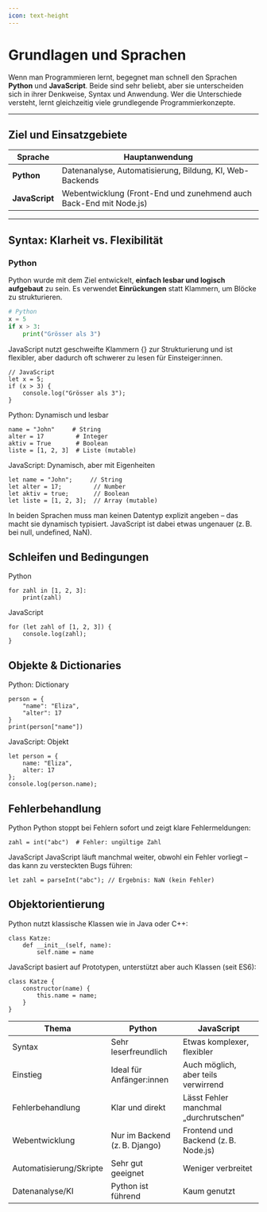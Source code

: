 ```yaml
---
icon: text-height
---
```


# Grundlagen und Sprachen

Wenn man Programmieren lernt, begegnet man schnell den Sprachen **Python** und **JavaScript**. Beide sind sehr beliebt, aber sie unterscheiden sich in ihrer Denkweise, Syntax und Anwendung. Wer die Unterschiede versteht, lernt gleichzeitig viele grundlegende Programmierkonzepte.

***

## Ziel und Einsatzgebiete

| Sprache        | Hauptanwendung                                                     |
| -------------- | ------------------------------------------------------------------ |
| **Python**     | Datenanalyse, Automatisierung, Bildung, KI, Web-Backends           |
| **JavaScript** | Webentwicklung (Front-End und zunehmend auch Back-End mit Node.js) |

***

## Syntax: Klarheit vs. Flexibilität

### Python

Python wurde mit dem Ziel entwickelt, **einfach lesbar und logisch aufgebaut** zu sein. Es verwendet **Einrückungen** statt Klammern, um Blöcke zu strukturieren.

```python
# Python
x = 5
if x > 3:
    print("Grösser als 3")
```

JavaScript nutzt geschweifte Klammern {} zur Strukturierung und ist flexibler, aber dadurch oft schwerer zu lesen für Einsteiger:innen.

```
// JavaScript
let x = 5;
if (x > 3) {
    console.log("Grösser als 3");
}
```

Python: Dynamisch und lesbar

```
name = "John"     # String
alter = 17         # Integer
aktiv = True       # Boolean
liste = [1, 2, 3]  # Liste (mutable)
```

JavaScript: Dynamisch, aber mit Eigenheiten

```
let name = "John";     // String
let alter = 17;         // Number
let aktiv = true;       // Boolean
let liste = [1, 2, 3];  // Array (mutable)
```

In beiden Sprachen muss man keinen Datentyp explizit angeben – das macht sie dynamisch typisiert. JavaScript ist dabei etwas ungenauer (z. B. bei null, undefined, NaN).

## Schleifen und Bedingungen

Python

```
for zahl in [1, 2, 3]:
    print(zahl)
```

JavaScript

```
for (let zahl of [1, 2, 3]) {
    console.log(zahl);
}
```

## Objekte & Dictionaries

Python: Dictionary

```
person = {
    "name": "Eliza",
    "alter": 17
}
print(person["name"])
```

JavaScript: Objekt

```
let person = {
    name: "Eliza",
    alter: 17
};
console.log(person.name);
```

## Fehlerbehandlung

Python Python stoppt bei Fehlern sofort und zeigt klare Fehlermeldungen:

```
zahl = int("abc")  # Fehler: ungültige Zahl
```

JavaScript JavaScript läuft manchmal weiter, obwohl ein Fehler vorliegt – das kann zu versteckten Bugs führen:

```
let zahl = parseInt("abc"); // Ergebnis: NaN (kein Fehler)
```

## Objektorientierung

Python nutzt klassische Klassen wie in Java oder C++:

```
class Katze:
    def __init__(self, name):
        self.name = name
```

JavaScript basiert auf Prototypen, unterstützt aber auch Klassen (seit ES6):

```
class Katze {
    constructor(name) {
        this.name = name;
    }
}
```

| Thema                   | Python                        | JavaScript                            |
| ----------------------- | ----------------------------- | ------------------------------------- |
| Syntax                  | Sehr leserfreundlich          | Etwas komplexer, flexibler            |
| Einstieg                | Ideal für Anfänger:innen      | Auch möglich, aber teils verwirrend   |
| Fehlerbehandlung        | Klar und direkt               | Lässt Fehler manchmal „durchrutschen“ |
| Webentwicklung          | Nur im Backend (z. B. Django) | Frontend und Backend (z. B. Node.js)  |
| Automatisierung/Skripte | Sehr gut geeignet             | Weniger verbreitet                    |
| Datenanalyse/KI         | Python ist führend            | Kaum genutzt                          |
